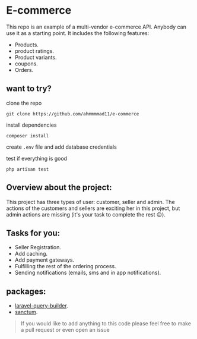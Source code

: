 # E-commerce

This repo is an example of a multi-vendor e-commerce API. Anybody can use it as a starting point. It includes the following features:

- Products.
- product ratings.
- Product variants.
- coupons.
- Orders.

## want to try?

clone the repo

    git clone https://github.com/ahmmmmad11/e-commerce
    
install dependencies

    composer install

create `.env` file and add database credentials

test if everything is good

    php artisan test

## Overview about the project:

This project has three types of user: customer, seller and admin. The actions of the customers and sellers are exciting her in this project, but admin actions are missing (it's your task to complete the rest 😉).

## Tasks for you:

- Seller Registration.
- Add caching.
- Add payment gateways.
- Fulfilling the rest of the ordering process.
- Sending notifications (emails, sms and in app notifications).



## packages:

- [laravel-query-builder](https://spatie.be/docs/laravel-query-builder/v5/introduction).
- [sanctum](https://laravel.com/docs/10.x/sanctum).


> If you would like to add anything to this code please feel free to make a pull request or even open an issue
